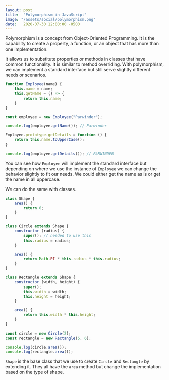 ```yaml
---
layout: post
title:  "Polymorphism in JavaScript"
image: "/assets/social/polymorphism.png"
date:   2020-07-30 12:00:00 -0500
---
```


Polymorphism is a concept from Object-Oriented Programming. It is the capability to create a property, a function, or an object that has more than one implementation.

It allows us to substitute properties or methods in classes that have common functionality. It is similar to method overriding. With polymorphism, we can implement a standard interface but still serve slightly different needs or scenarios.

```javascript
function Employee(name) {
    this.name = name;
    this.getName = () => {
        return this.name;
    }
}

const employee = new Employee("Parwinder");

console.log(employee.getName()); // Parwinder

Employee.prototype.getDetails = function () {
    return this.name.toUpperCase();
}

console.log(employee.getDetails()); // PARWINDER
```

You can see how `Employee` will implement the standard interface but depending on where we use the instance of `Employee` we can change the behavior slightly to fit our needs. We could either get the name as is or get the name in all uppercase.

We can do the same with classes.

```javascript
class Shape {
    area() {
        return 0;
    }
}

class Circle extends Shape {
    constructor (radius) {
        super(); // needed to use this
        this.radius = radius;
    }

    area() {
        return Math.PI * this.radius * this.radius;
    }
}

class Rectangle extends Shape {
    constructor (width, height) {
        super();
        this.width = width;
        this.height = height;
    }

    area() {
        return this.width * this.height;
    }
}

const circle = new Circle(2);
const rectangle = new Rectangle(5, 6);

console.log(circle.area());
console.log(rectangle.area());
```

`Shape` is the base class that we use to create `Circle` and `Rectangle` by extending it. They all have the `area` method but change the implementation based on the type of shape.
